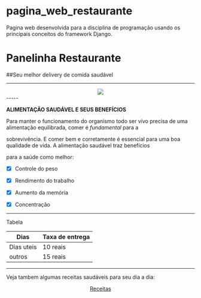 # pagina_web_restaurante
Pagina web desenvolvida para a disciplina de programação usando os principais conceitos do framework Django.  

# Panelinha Restaurante 

##Seu melhor delivery de comida saudável 

---
<div align="center">
  <img src="https://images.unsplash.com/photo-1498837167922-ddd27525d352?ixlib=rb-1.2.1&ixid=MnwxMjA3fDB8MHxwaG90by1wYWdlfHx8fGVufDB8fHx8&auto=format&fit=crop&w=1170&q=80">
</div>
-----

<strong>ALIMENTAÇÃO SAUDÁVEL E SEUS BENEFÍCIOS</strong>

Para manter o funcionamento do organismo todo ser vivo precisa de uma alimentação equilibrada, comer é <i>fundamental</i> para a 

sobrevivência. E comer bem e corretamente é essencial para uma boa qualidade de vida. A alimentação saudável traz benefícios 

para a saúde como melhor: 

- [x] Controle do peso 

- [x] Rendimento do trabalho 
 
- [x] Aumento da memória 

- [x] Concentração

----------
Tabela

|     Dias    | Taxa de entrega | 
|-------------|---------------- |
|  Dias uteis |    10 reais     | 
|  outros     |    15 reais     |

----------
Veja tambem algumas receitas saudáveis para seu dia a dia:

<div align="center">
  <a href="https://www.receiteria.com.br/receitas-de-comida-saudavel/">Receitas</a>
</div>
